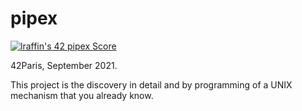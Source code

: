 # pipex

[![lraffin's 42 pipex Score](https://badge42.vercel.app/api/v2/cl1i27ilm001109l1ep0jx30g/project/2344370)](https://github.com/JaeSeoKim/badge42)

42Paris, September 2021.

This project is the discovery in detail and by programming of a UNIX mechanism that you already know.
